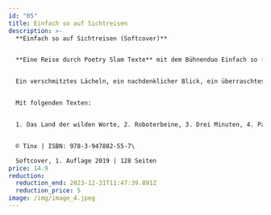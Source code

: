 ```yaml
---
id: "05"
title: Einfach so auf Sichtreisen
description: >-
  **Einfach so auf Sichtreisen (Softcover)**


  **Eine Reise durch Poetry Slam Texte** mit dem Bühnenduo Einfach so (Cäcilia Bosch & Ansgar Hufnagel).


  Ein verschmitztes Lächeln, ein nachdenklicher Blick, ein überraschtes Innehalten oder ein unkontrollierter Schluckauf. Aus dem Leben auf die Bühne und jetzt ins Buch. Die beiden Wortakrobaten und Versschleifer bringen die Seele zum Lachen, Nachdenken und Abtauchen - frei unter dem Motto „Der Reim hat immer Recht!“, auch wenn er mal nicht da ist.


  Mit folgenden Texten:


  1. Das Land der wilden Worte, 2. Roboterbeine, 3. Drei Minuten, 4. Pachamama, 5. More than Money, 6. Blaues Gold, 7. Opossumboa, 8. Hicks und wieder Hicks, 9. Tschaka, 10. Schatten, 11. La Vida Loca, 12. Slow is beautiful, 13. AugenBlicke, 14. Du und ich, 15. Monkey Mind, 16. Fisch an Land, 17. Treppenstufen, 18. Asphaltsurfer, 19. Real Situation, 20. Boom Boom Boom, 21. Mauern bauen, 22. Bali, 23. Ein Mensch ist ein Mensch, 24. Peng, 25. Die Flugbahn der Regentropfen, 26. Gelegenheit macht Liebe, 27. Schwarzes Gold, 28. Zweierlei Dinge, 29. Weil du es dir wert bist


  © Tinx | ISBN: 978-3-947882-55-7\

  Softcover, 1. Auflage 2019 | 128 Seiten
price: 14.9
reduction:
  reduction_end: 2023-12-31T11:47:39.891Z
  reduction_price: 5
image: /img/image_4.jpeg
---
```

